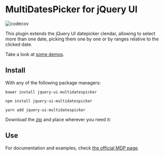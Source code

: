 # MultiDatesPicker for jQuery UI

![codecov](https://codecov.io/gh/dubrox/Multiple-Dates-Picker-for-jQuery-UI/branch/main/graph/badge.svg)

This plugin extends the jQuery UI datepicker clendar, allowing to select more than one date,
picking them one by one or by ranges relative to the clicked date.

Take a look at [some demos](http://dubrox.github.io/Multiple-Dates-Picker-for-jQuery-UI/#demos).

## Install

With any of the following package managers:

`bower install jquery-ui-multidatespicker`

`npm install jquery-ui-multidatespicker`

`yarn add jquery-ui-multidatespicker`

Download the [zip](https://github.com/dubrox/Multiple-Dates-Picker-for-jQuery-UI/archive/latest.zip)
and place wherever you need it:

## Use

For documentation and examples, check
[the official MDP page](https://dubrox.github.io/Multiple-Dates-Picker-for-jQuery-UI).
